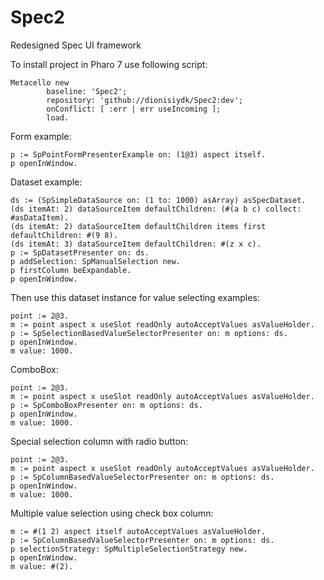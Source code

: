 # Spec2
Redesigned Spec UI framework

To install project in Pharo 7 use following script:
```Smalltalk
Metacello new
		baseline: 'Spec2';
		repository: 'github://dionisiydk/Spec2:dev';
		onConflict: [ :err | err useIncoming ]; 
		load.
```
Form example:
```Smalltalk
p := SpPointFormPresenterExample on: (1@3) aspect itself.
p openInWindow.
```
Dataset example:
```Smalltalk
ds := (SpSimpleDataSource on: (1 to: 1000) asArray) asSpecDataset.
(ds itemAt: 2) dataSourceItem defaultChildren: (#(a b c) collect: #asDataItem).
(ds itemAt: 2) dataSourceItem defaultChildren items first defaultChildren: #(9 8). 
(ds itemAt: 3) dataSourceItem defaultChildren: #(z x c).
p := SpDatasetPresenter on: ds.
p addSelection: SpManualSelection new.
p firstColumn beExpandable.
p openInWindow.
```
Then use this dataset instance for value selecting examples:
```Smalltalk
point := 2@3.
m := point aspect x useSlot readOnly autoAcceptValues asValueHolder.
p := SpSelectionBasedValueSelectorPresenter on: m options: ds.
p openInWindow.
m value: 1000.
```
ComboBox:
```Smalltalk
point := 2@3.
m := point aspect x useSlot readOnly autoAcceptValues asValueHolder.
p := SpComboBoxPresenter on: m options: ds.
p openInWindow.
m value: 1000.
```
Special selection column with radio button:
```Smalltalk
point := 2@3.
m := point aspect x useSlot readOnly autoAcceptValues asValueHolder.
p := SpColumnBasedValueSelectorPresenter on: m options: ds.
p openInWindow.
m value: 1000.
```
Multiple value selection using check box column:
```Smalltalk
m := #(1 2) aspect itself autoAcceptValues asValueHolder.
p := SpColumnBasedValueSelectorPresenter on: m options: ds.
p selectionStrategy: SpMultipleSelectionStrategy new.
p openInWindow.
m value: #(2).
```

